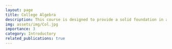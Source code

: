 ```yaml
---
layout: page
title: College Algebra
description: This course is designed to provide a solid foundation in algebraic principles, focusing on the understanding and manipulation of algebraic expressions, equations, and functions.
img: assets/img/Col.jpg
importance: 3
category: Introductory
related_publications: true
---
```


